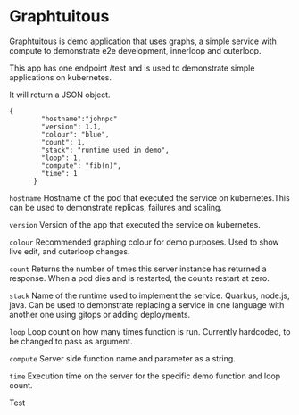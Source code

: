 # Graphtuitous

Graphtuitous is demo application that uses graphs, a simple service with compute to demonstrate e2e development, innerloop and outerloop.
  
This app has one endpoint /test and is used to demonstrate simple applications on kubernetes. 

It will return a JSON object. 
```
{ 
        "hostname":"johnpc"
        "version": 1.1, 
        "colour": "blue",
        "count": 1,
        "stack": "runtime used in demo",  
        "loop": 1,
        "compute": "fib(n)",
        "time": 1
      }

``` 
 
`hostname`  Hostname of the pod that executed the service on kubernetes.This can be used to demonstrate replicas, failures
        and scaling.
	
`version` Version of the app that executed the service on kubernetes.  
  
 `colour`    Recommended graphing colour for demo purposes. Used to show live edit, and outerloop changes.
  
 `count`   Returns the number of times this server instance has returned a response.
        When a pod dies and is restarted, the counts restart at zero.
	
`stack`   Name of the runtime used to implement the service. Quarkus, node.js, java. 
        Can be used to demonstrate replacing a service in one language with another one using gitops or adding deployments.
	      
`loop` Loop count on how many times function is run. Currently hardcoded, to be changed to pass as argument.
   
   `compute` Server side function name and parameter as a string. 
  
   `time` Execution time on the server for the specific demo function and loop count.
   


Test 
  
